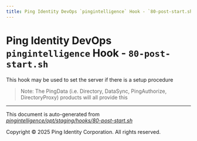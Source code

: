 ```yaml
---
title: Ping Identity DevOps `pingintelligence` Hook - `80-post-start.sh`
---
```


# Ping Identity DevOps `pingintelligence` Hook - `80-post-start.sh`
 This hook may be used to set the server if there is a setup procedure
 >Note: The PingData (i.e. Directory, DataSync, PingAuthorize, DirectoryProxy)
 products will all provide this

---
This document is auto-generated from _[pingintelligence/opt/staging/hooks/80-post-start.sh](https://github.com/pingidentity/pingidentity-docker-builds/blob/master/pingintelligence/opt/staging/hooks/80-post-start.sh)_

Copyright © 2025 Ping Identity Corporation. All rights reserved.
